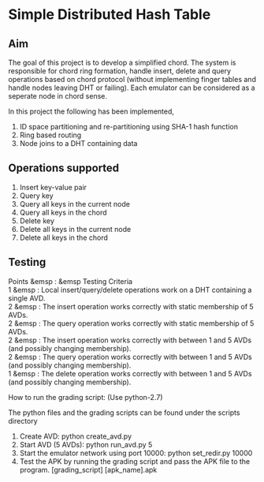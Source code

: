 # Simple Distributed Hash Table

## Aim

The goal of this project is to develop a simplified chord. The system is responsible for chord ring formation, handle insert, delete and query operations based on chord protocol (without implementing finger tables and handle nodes leaving DHT or failing). Each emulator can be considered as a seperate node in chord sense.

In this project the following has been implemented,

1. ID space partitioning and re-partitioning using SHA-1 hash function
2. Ring based routing
3. Node joins to a DHT containing data


## Operations supported

1. Insert key-value pair
2. Query key
3. Query all keys in the current node
4. Query all keys in the chord
5. Delete key
6. Delete all keys in the current node
7. Delete all keys in the chord

## Testing

Points &emsp : &emsp Testing Criteria <br>
1 &emsp : Local insert/query/delete operations work on a DHT containing a single AVD.<br>
2 &emsp : The insert operation works correctly with static membership of 5 AVDs.<br>
2 &emsp : The query operation works correctly with static membership of 5 AVDs.<br>
2 &emsp : The insert operation works correctly with between 1 and 5 AVDs (and possibly changing membership).<br>
2 &emsp : The query operation works correctly with between 1 and 5 AVDs (and possibly changing membership).<br>
1 &emsp : The delete operation works correctly with between 1 and 5 AVDs (and possibly changing membership).<br>

How to run the grading script: (Use python-2.7)

The python files and the grading scripts can be found under the scripts directory

1. Create AVD: python create_avd.py
2. Start AVD (5 AVDs): python run_avd.py 5
3. Start the emulator network using port 10000: python set_redir.py 10000
4. Test the APK by running the grading script and pass the APK file to the program. 
[grading_script] [apk_name].apk
